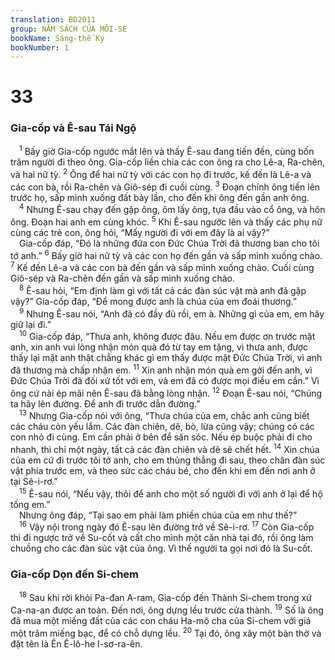 ```yaml
---
translation: BD2011
group: NĂM SÁCH CỦA MÔI-SE
bookName: Sáng-thế Ký 
bookNumber: 1
---
```


<div class="title"><h1>33</h1><h3>Gia-cốp và Ê-sau Tái Ngộ</h3></div>
<span class="verse sa_33_1"> <sup>1</sup> Bấy giờ Gia-cốp ngước mắt lên và thấy Ê-sau đang tiến đến, cùng bốn trăm người đi theo ông. Gia-cốp liền chia các con ông ra cho Lê-a, Ra-chên, và hai nữ tỳ. </span>
<span class="verse sa_33_2"><sup>2</sup> Ông để hai nữ tỳ với các con họ đi trước, kế đến là Lê-a và các con bà, rồi Ra-chên và Giô-sép đi cuối cùng. </span>
<span class="verse sa_33_3"><sup>3</sup> Ðoạn chính ông tiến lên trước họ, sấp mình xuống đất bảy lần, cho đến khi ông đến gần anh ông.<br/></span>
<span class="verse sa_33_4"> <sup>4</sup> Nhưng Ê-sau chạy đến gặp ông, ôm lấy ông, tựa đầu vào cổ ông, và hôn ông. Ðoạn hai anh em cùng khóc. </span>
<span class="verse sa_33_5"><sup>5</sup> Khi Ê-sau ngước lên và thấy các phụ nữ cùng các trẻ con, ông hỏi, “Mấy người đi với em đây là ai vậy?”<br/> Gia-cốp đáp, “Ðó là những đứa con Ðức Chúa Trời đã thương ban cho tôi tớ anh.” </span>
<span class="verse sa_33_6"><sup>6</sup> Bấy giờ hai nữ tỳ và các con họ đến gần và sấp mình xuống chào. </span>
<span class="verse sa_33_7"><sup>7</sup> Kế đến Lê-a và các con bà đến gần và sấp mình xuống chào. Cuối cùng Giô-sép và Ra-chên đến gần và sấp mình xuống chào. <br/></span>
<span class="verse sa_33_8"> <sup>8</sup> Ê-sau hỏi, “Em định làm gì với tất cả các đàn súc vật mà anh đã gặp vậy?” Gia-cốp đáp, “Ðể mong được anh là chúa của em đoái thương.”<br/></span>
<span class="verse sa_33_9"> <sup>9</sup> Nhưng Ê-sau nói, “Anh đã có đầy đủ rồi, em à. Những gì của em, em hãy giữ lại đi.”<br/></span>
<span class="verse sa_33_10"> <sup>10</sup> Gia-cốp đáp, “Thưa anh, không được đâu. Nếu em được ơn trước mặt anh, xin anh vui lòng nhận món quà đó từ tay em tặng, vì thưa anh, được thấy lại mặt anh thật chẳng khác gì em thấy được mặt Ðức Chúa Trời, vì anh đã thương mà chấp nhận em. </span>
<span class="verse sa_33_11"><sup>11</sup> Xin anh nhận món quà em gởi đến anh, vì Ðức Chúa Trời đã đối xử tốt với em, và em đã có được mọi điều em cần.” Vì ông cứ nài ép mãi nên Ê-sau đã bằng lòng nhận. </span>
<span class="verse sa_33_12"><sup>12</sup> Ðoạn Ê-sau nói, “Chúng ta hãy lên đường. Ðể anh đi trước dẫn đường.”<br/></span>
<span class="verse sa_33_13"> <sup>13</sup> Nhưng Gia-cốp nói với ông, “Thưa chúa của em, chắc anh cũng biết các cháu còn yếu lắm. Các đàn chiên, dê, bò, lừa cũng vậy; chúng có các con nhỏ đi cùng. Em cần phải ở bên để săn sóc. Nếu ép buộc phải đi cho nhanh, thì chỉ một ngày, tất cả các đàn chiên và dê sẽ chết hết. </span>
<span class="verse sa_33_14"><sup>14</sup> Xin chúa của em cứ đi trước tôi tớ anh, cho em thủng thẳng đi sau, theo chân đàn súc vật phía trước em, và theo sức các cháu bé, cho đến khi em đến nơi anh ở tại Sê-i-rơ.”<br/></span>
<span class="verse sa_33_15"> <sup>15</sup> Ê-sau nói, “Nếu vậy, thôi để anh cho một số người đi với anh ở lại để hộ tống em.”<br/> Nhưng ông đáp, “Tại sao em phải làm phiền chúa của em như thế?”<br/></span>
<span class="verse sa_33_16"> <sup>16</sup> Vậy nội trong ngày đó Ê-sau lên đường trở về Sê-i-rơ. </span>
<span class="verse sa_33_17"><sup>17</sup> Còn Gia-cốp thì đi ngược trở về Su-cốt và cất cho mình một căn nhà tại đó, rồi ông làm chuồng cho các đàn súc vật của ông. Vì thế người ta gọi nơi đó là Su-cốt. <br/></span>
<div class="title"><h3>Gia-cốp Dọn đến Si-chem</h3></div>
<span class="verse sa_33_18"> <sup>18</sup> Sau khi rời khỏi Pa-đan A-ram, Gia-cốp đến Thành Si-chem trong xứ Ca-na-an được an toàn. Ðến nơi, ông dựng lều trước cửa thành. </span>
<span class="verse sa_33_19"><sup>19</sup> Số là ông đã mua một miếng đất của các con cháu Ha-mô cha của Si-chem với giá một trăm miếng bạc, để có chỗ dựng lều. </span>
<span class="verse sa_33_20"><sup>20</sup> Tại đó, ông xây một bàn thờ và đặt tên là Ên Ê-lô-he I-sơ-ra-ên. <br/></span>
